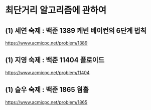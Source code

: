# 최단거리 알고리즘에 관하여

## (1) 세연 숙제 : 백준 1389 케빈 베이컨의 6단계 법칙
https://www.acmicpc.net/problem/1389

## (1) 지영 숙제 : 백준 11404 플로이드
https://www.acmicpc.net/problem/11404

## (1) 슬우 숙제 : 백준 1865 웜홀
https://www.acmicpc.net/problem/1865
